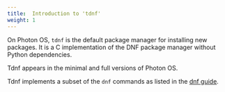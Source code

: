 ```yaml
---
title:  Introduction to 'tdnf'
weight: 1
---
```


On Photon OS, `tdnf` is the default package manager for installing new packages. It is a C implementation of the DNF package manager without Python dependencies.  

Tdnf appears in the minimal and full versions of Photon OS. 

Tdnf implements a subset of the `dnf` commands as listed in the [dnf guide](http://dnf.readthedocs.org/en/latest/).